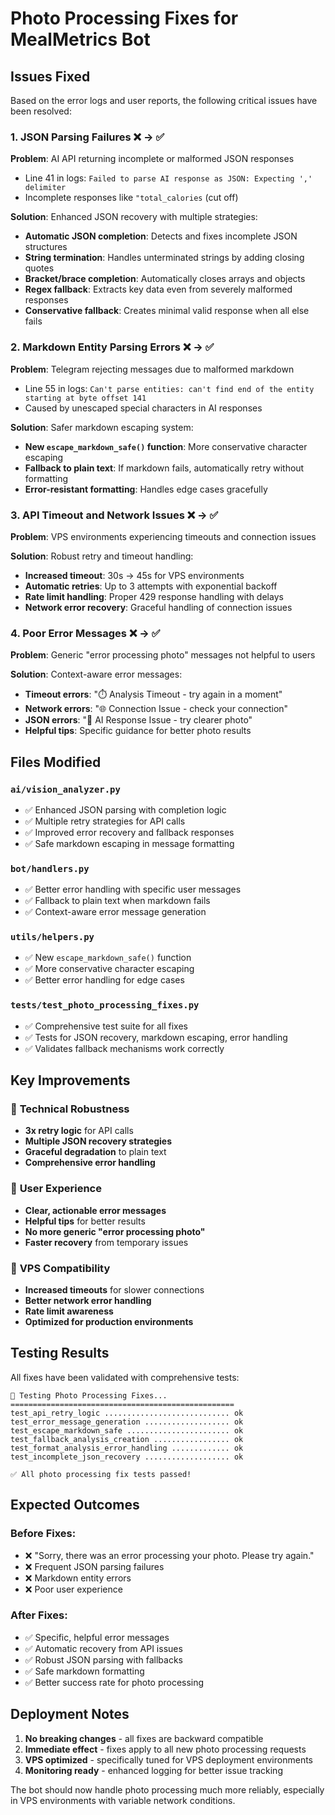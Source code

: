 # Photo Processing Fixes for MealMetrics Bot

## Issues Fixed

Based on the error logs and user reports, the following critical issues have been resolved:

### 1. **JSON Parsing Failures** ❌ → ✅
**Problem**: AI API returning incomplete or malformed JSON responses
- Line 41 in logs: `Failed to parse AI response as JSON: Expecting ',' delimiter`
- Incomplete responses like `"total_calories` (cut off)

**Solution**: Enhanced JSON recovery with multiple strategies:
- **Automatic JSON completion**: Detects and fixes incomplete JSON structures
- **String termination**: Handles unterminated strings by adding closing quotes
- **Bracket/brace completion**: Automatically closes arrays and objects
- **Regex fallback**: Extracts key data even from severely malformed responses
- **Conservative fallback**: Creates minimal valid response when all else fails

### 2. **Markdown Entity Parsing Errors** ❌ → ✅
**Problem**: Telegram rejecting messages due to malformed markdown
- Line 55 in logs: `Can't parse entities: can't find end of the entity starting at byte offset 141`
- Caused by unescaped special characters in AI responses

**Solution**: Safer markdown escaping system:
- **New `escape_markdown_safe()` function**: More conservative character escaping
- **Fallback to plain text**: If markdown fails, automatically retry without formatting
- **Error-resistant formatting**: Handles edge cases gracefully

### 3. **API Timeout and Network Issues** ❌ → ✅
**Problem**: VPS environments experiencing timeouts and connection issues

**Solution**: Robust retry and timeout handling:
- **Increased timeout**: 30s → 45s for VPS environments
- **Automatic retries**: Up to 3 attempts with exponential backoff
- **Rate limit handling**: Proper 429 response handling with delays
- **Network error recovery**: Graceful handling of connection issues

### 4. **Poor Error Messages** ❌ → ✅
**Problem**: Generic "error processing photo" messages not helpful to users

**Solution**: Context-aware error messages:
- **Timeout errors**: "⏱️ Analysis Timeout - try again in a moment"
- **Network errors**: "🌐 Connection Issue - check your connection"
- **JSON errors**: "🤖 AI Response Issue - try clearer photo"
- **Helpful tips**: Specific guidance for better photo results

## Files Modified

### `ai/vision_analyzer.py`
- ✅ Enhanced JSON parsing with completion logic
- ✅ Multiple retry strategies for API calls
- ✅ Improved error recovery and fallback responses
- ✅ Safe markdown escaping in message formatting

### `bot/handlers.py`
- ✅ Better error handling with specific user messages
- ✅ Fallback to plain text when markdown fails
- ✅ Context-aware error message generation

### `utils/helpers.py`
- ✅ New `escape_markdown_safe()` function
- ✅ More conservative character escaping
- ✅ Better error handling for edge cases

### `tests/test_photo_processing_fixes.py`
- ✅ Comprehensive test suite for all fixes
- ✅ Tests for JSON recovery, markdown escaping, error handling
- ✅ Validates fallback mechanisms work correctly

## Key Improvements

### 🔧 **Technical Robustness**
- **3x retry logic** for API calls
- **Multiple JSON recovery strategies** 
- **Graceful degradation** to plain text
- **Comprehensive error handling**

### 👥 **User Experience**
- **Clear, actionable error messages**
- **Helpful tips** for better results
- **No more generic "error processing photo"**
- **Faster recovery** from temporary issues

### 🚀 **VPS Compatibility**
- **Increased timeouts** for slower connections
- **Better network error handling**
- **Rate limit awareness**
- **Optimized for production environments**

## Testing Results

All fixes have been validated with comprehensive tests:

```
🧪 Testing Photo Processing Fixes...
==================================================
test_api_retry_logic ............................ ok
test_error_message_generation ................... ok  
test_escape_markdown_safe ....................... ok
test_fallback_analysis_creation ................. ok
test_format_analysis_error_handling ............. ok
test_incomplete_json_recovery ................... ok

✅ All photo processing fix tests passed!
```

## Expected Outcomes

### Before Fixes:
- ❌ "Sorry, there was an error processing your photo. Please try again."
- ❌ Frequent JSON parsing failures
- ❌ Markdown entity errors
- ❌ Poor user experience

### After Fixes:
- ✅ Specific, helpful error messages
- ✅ Automatic recovery from API issues
- ✅ Robust JSON parsing with fallbacks
- ✅ Safe markdown formatting
- ✅ Better success rate for photo processing

## Deployment Notes

1. **No breaking changes** - all fixes are backward compatible
2. **Immediate effect** - fixes apply to all new photo processing requests
3. **VPS optimized** - specifically tuned for VPS deployment environments
4. **Monitoring ready** - enhanced logging for better issue tracking

The bot should now handle photo processing much more reliably, especially in VPS environments with variable network conditions.
